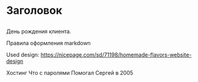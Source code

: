 # Заголовок

## 

День рождения клиента. 

Правила оформления markdown

Used design: https://nicepage.com/sd/71198/homemade-flavors-website-design


Хостинг
Что с паролями
Помогал Сергей в 2005